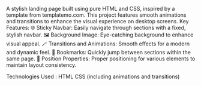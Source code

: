 A stylish landing page built using pure HTML and CSS, inspired by a template from templatemo.com. This project features smooth animations and transitions to enhance the visual experience on desktop screens.
 Key Features:
 🌐 Sticky Navbar: Easily navigate through sections with a fixed, stylish navbar.
 🖼️ Background Image: Eye-catching background to enhance visual appeal.
 🪄 Transitions and Animations: Smooth effects for a modern and dynamic feel.
 🔖 Bookmarks: Quickly jump between sections within the same page.
 📌 Position Properties: Proper positioning for various elements to maintain layout consistency.
 
 Technologies Used :
 HTML
 CSS (including animations and transitions)
